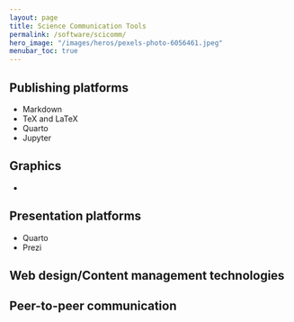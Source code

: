```yaml
---
layout: page
title: Science Communication Tools 
permalink: /software/scicomm/
hero_image: "/images/heros/pexels-photo-6056461.jpeg"
menubar_toc: true
---
```



## Publishing platforms

- Markdown
- TeX and LaTeX
- Quarto
- Jupyter

## Graphics 

- 

## Presentation platforms

- Quarto
- Prezi

## Web design/Content management technologies


## Peer-to-peer communication
